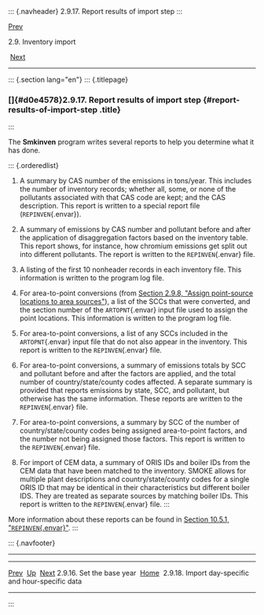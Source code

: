 ::: {.navheader}
2.9.17. Report results of import step
:::

[Prev](ch02s09s16.html) 

2.9. Inventory import

 [Next](ch02s09s18.html)

------------------------------------------------------------------------

::: {.section lang="en"}
::: {.titlepage}
<div>

<div>

### []{#d0e4578}2.9.17. Report results of import step {#report-results-of-import-step .title}

</div>

</div>
:::

The **Smkinven** program writes several reports to help you determine
what it has done.

::: {.orderedlist}
1.  A summary by CAS number of the emissions in tons/year. This includes
    the number of inventory records; whether all, some, or none of the
    pollutants associated with that CAS code are kept; and the CAS
    description. This report is written to a special report file
    (`REPINVEN`{.envar}).

2.  A summary of emissions by CAS number and pollutant before and after
    the application of disaggregation factors based on the inventory
    table. This report shows, for instance, how chromium emissions get
    split out into different pollutants. The report is written to the
    `REPINVEN`{.envar} file.

3.  A listing of the first 10 nonheader records in each inventory file.
    This information is written to the program log file.

4.  For area-to-point conversions (from [Section 2.9.8, "Assign
    point-source locations to area
    sources"](ch02s09s08.html "2.9.8. Assign point-source locations to area sources")),
    a list of the SCCs that were converted, and the section number of
    the `ARTOPNT`{.envar} input file used to assign the point locations.
    This information is written to the program log file.

5.  For area-to-point conversions, a list of any SCCs included in the
    `ARTOPNT`{.envar} input file that do not also appear in the
    inventory. This report is written to the `REPINVEN`{.envar} file.

6.  For area-to-point conversions, a summary of emissions totals by SCC
    and pollutant before and after the factors are applied, and the
    total number of country/state/county codes affected. A separate
    summary is provided that reports emissions by state, SCC, and
    pollutant, but otherwise has the same information. These reports are
    written to the `REPINVEN`{.envar} file.

7.  For area-to-point conversions, a summary by SCC of the number of
    country/state/county codes being assigned area-to-point factors, and
    the number not being assigned those factors. This report is written
    to the `REPINVEN`{.envar} file.

8.  For import of CEM data, a summary of ORIS IDs and boiler IDs from
    the CEM data that have been matched to the inventory. SMOKE allows
    for multiple plant descriptions and country/state/county codes for a
    single ORIS ID that may be identical in their characteristics but
    different boiler IDS. They are treated as separate sources by
    matching boiler IDs. This report is written to the
    `REPINVEN`{.envar} file.
:::

More information about these reports can be found in [Section 10.5.1,
"`REPINVEN`{.envar}"](ch10s05.html#sect_output_repinven "10.5.1. REPINVEN").
:::

::: {.navfooter}

------------------------------------------------------------------------

  ---------------------------- -------------------- -----------------------------------------------------
  [Prev](ch02s09s16.html)       [Up](ch02s09.html)                                [Next](ch02s09s18.html)
  2.9.16. Set the base year     [Home](index.html)     2.9.18. Import day-specific and hour-specific data
  ---------------------------- -------------------- -----------------------------------------------------
:::
